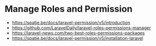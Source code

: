 

# Manage Roles and Permission
- https://spatie.be/docs/laravel-permission/v5/introduction
- https://github.com/LaravelDaily/laravel-roles-permissions-manager
- https://laravel-news.com/two-best-roles-permissions-packages
- https://spatie.be/docs/laravel-permission/v5/installation-laravel




